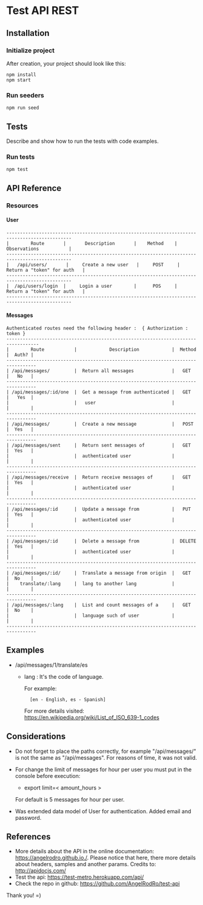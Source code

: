 # Test API REST

## Installation

### Initialize project

After creation, your project should look like this:

```
npm install
npm start 
```

### Run seeders

```
npm run seed
```

## Tests

Describe and show how to run the tests with code examples.

### Run tests

```
npm test
```
## API Reference

### Resources

#### User

    ----------------------------------------------------------------------------------------------
    |        Route       |       Description       |    Method    |       Observations           |
    ----------------------------------------------------------------------------------------------
    |   /api/users/       |     Create a new user   |     POST     |  Return a "token" for auth   |
    ----------------------------------------------------------------------------------------------
    |  /api/users/login  |     Login a user        |      POS     |  Return a "token" for auth   |
    ----------------------------------------------------------------------------------------------

#### Messages

    Authenticated routes need the following header :  { Authorization : token }
    ----------------------------------------------------------------------------------
    |        Route           |            Description            |  Method  |  Auth? | 
    ---------------------------------------------------------------------------------
    | /api/messages/         |  Return all messages              |   GET    |   No   | 
    ---------------------------------------------------------------------------------
    | /api/messages/:id/one  |  Get a message from authenticated |   GET    |   Yes  |
    |                        |   user                            |          |        |
    ---------------------------------------------------------------------------------
    | /api/messages/         |  Create a new message             |   POST   |  Yes   |
    ---------------------------------------------------------------------------------
    | /api/messages/sent     |  Return sent messages of          |   GET    |  Yes   |  
    |                        |  authenticated user               |          |        |
    ---------------------------------------------------------------------------------
    | /api/messages/receive  |  Return receive messages of       |   GET    |  Yes   |  
    |                        |  authenticated user               |          |        |
    ---------------------------------------------------------------------------------
    | /api/messages/:id      |  Update a message from            |   PUT    |  Yes   |  
    |                        |  authenticated user               |          |        |
    ---------------------------------------------------------------------------------
    | /api/messages/:id      |  Delete a message from            |  DELETE  |  Yes   |  
    |                        |  authenticated user               |          |        |
    ---------------------------------------------------------------------------------
    | /api/messages/:id/     |  Translate a message from origin  |   GET    |  No    |
    |    translate/:lang     |  lang to another lang             |          |        |
    ---------------------------------------------------------------------------------
    | /api/messages/:lang    |  List and count messages of a     |   GET    |  No    |
    |                        |  language such of user            |          |        |
    ---------------------------------------------------------------------------------

## Examples

- /api/messages/1/translate/es

    * lang : It's the code of language. 
        
        For example: 
            
            [en - English, es - Spanish]

        For more details visited: https://en.wikipedia.org/wiki/List_of_ISO_639-1_codes

## Considerations
- Do not forget to place the paths correctly, for example "/api/messages/" is not the same as "/api/messages". For reasons of time, it was not valid.
- For change the limit of messages for hour per user you must put in the console before execution:
    * export limit=< amount_hours > 
 
  For default is 5 messages for hour per user.
- Was extended data model of User for authentication. Added email and password.

## References

- More details about the API in the online documentation: https://angelrodro.github.io./. Please notice that here, there more details about headers, samples and another params. 
Credits to: http://apidocjs.com/
- Test the api: https://test-metro.herokuapp.com/api/
- Check the repo in github: https://github.com/AngelRodRo/test-api

Thank you! =)


